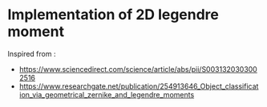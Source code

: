 # Implementation of 2D legendre moment
Inspired from :
- https://www.sciencedirect.com/science/article/abs/pii/S0031320303002516
- https://www.researchgate.net/publication/254913646_Object_classification_via_geometrical_zernike_and_legendre_moments
